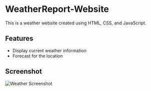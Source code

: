 # WeatherReport-Website

This is a weather website created using HTML, CSS, and JavaScript.

## Features
<ul>
  <li>Display current weather information</li>
  <li>Forecast for the location</li>
</ul>

## Screenshot
![Weather Screenshot](https://github.com/vaishnavi1402/WeatherReport-Website/assets/106546705/4dcbbc3f-f857-4318-8b44-43a153172488)
